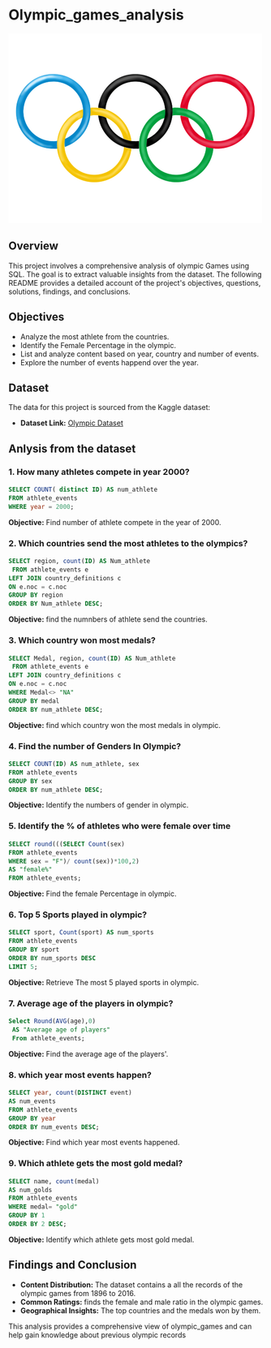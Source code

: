 # Olympic_games_analysis

![](https://github.com/Aniltamang07/Olympic_games_anlysis/blob/main/Olympic_games.png)

## Overview
This project involves a comprehensive analysis of olympic Games using SQL. The goal is to extract valuable insights from the dataset. The following README provides a detailed account of the project's objectives, questions, solutions, findings, and conclusions.

## Objectives

- Analyze the most athlete from the countries.
- Identify the Female Percentage in the olympic.
- List and analyze content based on year, country and number of events.
- Explore the number of events happend over the year.

## Dataset

The data for this project is sourced from the Kaggle dataset:

- **Dataset Link:** [Olympic Dataset](https://app.mavenanalytics.io/datasets?search=olym)


##  Anlysis from the dataset

### 1. How many athletes compete in year 2000?

```sql
SELECT COUNT( distinct ID) AS num_athlete
FROM athlete_events
WHERE year = 2000;
```

**Objective:** Find number of athlete compete in the year of 2000.

### 2. Which countries send the most athletes to the olympics?

```sql
SELECT region, count(ID) AS Num_athlete
 FROM athlete_events e
LEFT JOIN country_definitions c
ON e.noc = c.noc
GROUP BY region
ORDER BY Num_athlete DESC;
```

**Objective:** find the numnbers of athlete send the countries.

### 3.  Which country won most medals?

```sql
SELECT Medal, region, count(ID) AS Num_athlete
 FROM athlete_events e
LEFT JOIN country_definitions c
ON e.noc = c.noc
WHERE Medal<> "NA"
GROUP BY medal
ORDER BY num_athlete DESC;
```

**Objective:** find which country won the most medals in olympic.

### 4. Find the number of Genders In Olympic?

```sql
SELECT COUNT(ID) AS num_athlete, sex
FROM athlete_events
GROUP BY sex
ORDER BY num_athlete DESC;

```

**Objective:** Identify the numbers of gender in olympic.

### 5. Identify the % of athletes who were female over time

```sql
SELECT round(((SELECT Count(sex)
FROM athlete_events 
WHERE sex = "F")/ count(sex))*100,2)
AS "female%" 
FROM athlete_events;
```

**Objective:** Find the female Percentage in olympic.

### 6. Top 5 Sports played in olympic?

```sql
SELECT sport, Count(sport) AS num_sports
FROM athlete_events
GROUP BY sport
ORDER BY num_sports DESC
LIMIT 5;
```

**Objective:** Retrieve The most 5 played sports in olympic.

### 7. Average age of the players in olympic?

```sql
Select Round(AVG(age),0)
 AS "Average age of players"
 From athlete_events;
```

**Objective:** Find the average age of the players'.

### 8. which year most events happen?

```sql
SELECT year, count(DISTINCT event)
AS num_events
FROM athlete_events
GROUP BY year
ORDER BY num_events DESC;
```

**Objective:** Find which year most events happened.

### 9. Which athlete gets the most gold medal?
```sql
SELECT name, count(medal) 
AS num_golds 
FROM athlete_events
WHERE medal= "gold"
GROUP BY 1
ORDER BY 2 DESC;
```
**Objective:** Identify which athlete gets most gold medal.



## Findings and Conclusion

- **Content Distribution:** The dataset contains a all the records of the olympic games from 1896 to 2016.
- **Common Ratings:** finds the female and male ratio in the olympic games.
- **Geographical Insights:** The top countries and the medals won by them.

This analysis provides a comprehensive view of olympic_games and can help gain knowledge about previous olympic records


